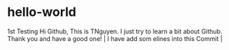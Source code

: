 # hello-world
1st Testing
Hi Github,
This is TNguyen. I just try to learn a bit about Github.
Thank you and have a good one!
| I have add som elines into this Commit |
